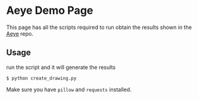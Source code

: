 # Aeye Demo Page
This page has all the scripts required to run obtain the results shown in the [Aeye](https://github.com/jjmachan/aeye) repo.

## Usage

run the script and it will generate the results

```
$ python create_drawing.py
```

Make sure you have `pillow` and `requests` installed.
